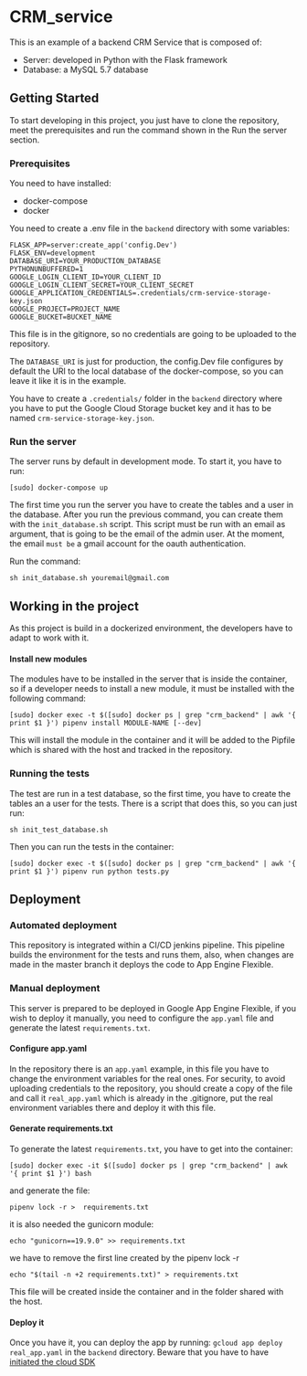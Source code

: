 # CRM_service
This is an example of a backend CRM Service that is composed of:
- Server: developed in Python with the Flask framework
- Database: a MySQL 5.7 database
## Getting Started
To start developing in this project, you just have to clone the repository, meet the prerequisites and run the command shown in the Run the server section.
### Prerequisites
You need to have installed:
- docker-compose 
- docker

You need to create a .env file in the `backend` directory with some variables:
```
FLASK_APP=server:create_app('config.Dev')
FLASK_ENV=development
DATABASE_URI=YOUR_PRODUCTION_DATABASE 
PYTHONUNBUFFERED=1
GOOGLE_LOGIN_CLIENT_ID=YOUR_CLIENT_ID
GOOGLE_LOGIN_CLIENT_SECRET=YOUR_CLIENT_SECRET
GOOGLE_APPLICATION_CREDENTIALS=.credentials/crm-service-storage-key.json
GOOGLE_PROJECT=PROJECT_NAME
GOOGLE_BUCKET=BUCKET_NAME
```

This file is in the gitignore, so no credentials are going to be uploaded to the repository.

The `DATABASE_URI` is just for production, the config.Dev file configures by default the URI to the local database of the docker-compose, so you can leave it like it is in the example.

You have to create a `.credentials/` folder in the `backend` directory where you have to put the Google Cloud Storage bucket key and it has to be named `crm-service-storage-key.json`.


### Run the server
The server runs by default in development mode. To start it, you have to run:

`[sudo] docker-compose up`

The first time you run the server you have to create the tables and a user in the database. After you run the previous command, you can create them with the `init_database.sh` script. This script must be run with an email as argument, that is going to be the email of the admin user. At the moment, the email `must be` a gmail account for the oauth authentication.

Run the command:

`sh init_database.sh youremail@gmail.com`

## Working in the project
As this project is build in a dockerized environment, the developers have to adapt to work with it.
#### Install new modules
The modules have to be installed in the server that is inside the container, so if a developer needs to install a new module, it must be installed with the following command:

`[sudo] docker exec -t $([sudo] docker ps | grep "crm_backend" | awk '{ print $1 }') pipenv install MODULE-NAME [--dev]`

This will install the module in the container and it will be added to the Pipfile which is shared with the host and tracked in the repository.

### Running the tests
The test are run in a test database, so the first time, you have to create the tables an a user for the tests. There is a script that does this, so you can just run:

`sh init_test_database.sh`

Then you can run the tests in the container:

`[sudo] docker exec -t $([sudo] docker ps | grep "crm_backend" | awk '{ print $1 }') pipenv run python tests.py`

## Deployment
### Automated deployment
This repository is integrated within a CI/CD jenkins pipeline. This pipeline builds the environment for the tests and runs them, also, when changes are made in the master branch it deploys the code to App Engine Flexible.
### Manual deployment
This server is prepared to be deployed in Google App Engine Flexible, if you wish to deploy it manually, you need to configure the `app.yaml` file and generate the latest `requirements.txt`.
#### Configure app.yaml
In the repository there is an `app.yaml` example, in this file you have to change the environment variables for the real ones. For security, to avoid uploading credentials to the repository, you should create a copy of the file and call it `real_app.yaml` which is already in the .gitignore, put the real environment variables there and deploy it with this file.
#### Generate requirements.txt
To generate the latest `requirements.txt`, you have to get into the container:

`[sudo] docker exec -it $([sudo] docker ps | grep "crm_backend" | awk '{ print $1 }') bash`

and generate the file:

`pipenv lock -r >  requirements.txt`

it is also needed the gunicorn module:

`echo "gunicorn==19.9.0" >> requirements.txt`

we have to remove the first line created by the pipenv lock -r

`echo "$(tail -n +2 requirements.txt)" > requirements.txt`

This file will be created inside the container and in the folder shared with the host.
#### Deploy it
Once you have it, you can deploy the app by running: `gcloud app deploy real_app.yaml` in the `backend` directory. Beware that you have to have [initiated the cloud SDK](https://cloud.google.com/sdk/docs/initializing "Initializing Cloud SDK")
